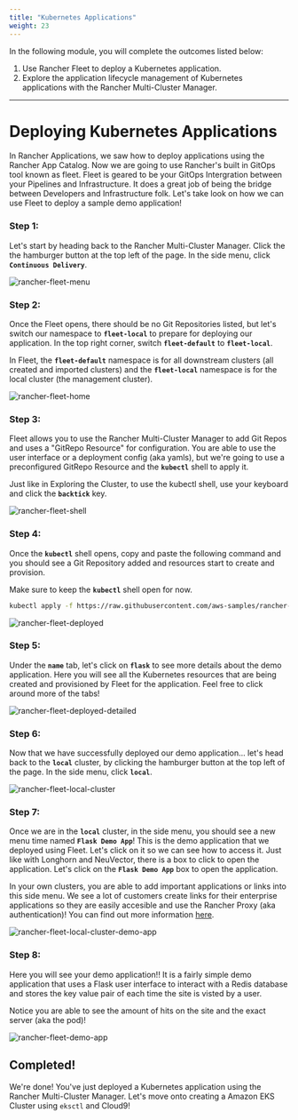 ```yaml
---
title: "Kubernetes Applications"
weight: 23
---
```


In the following module, you will complete the outcomes listed below:

1. Use Rancher Fleet to deploy a Kubernetes application.
2. Explore the application lifecycle management of Kubernetes applications with the Rancher Multi-Cluster Manager.

---


# Deploying Kubernetes Applications

In Rancher Applications, we saw how to deploy applications using the Rancher App Catalog. Now we are going to use Rancher's built in GitOps tool known as fleet. Fleet is geared to be your GitOps Intergration between your Pipelines and Infrastructure. It does a great job of being the bridge between Developers and Infrastructure folk. Let's take look on how we can use Fleet to deploy a sample demo application!

### Step 1:

Let's start by heading back to the Rancher Multi-Cluster Manager. Click the the hamburger button at the top left of the page. In the side menu, click **`Continuous Delivery`**.

![rancher-fleet-menu](/static/images/content/23-fleet-menu.png)

### Step 2:

Once the Fleet opens, there should be no Git Repositories listed, but let's switch our namespace to **`fleet-local`** to prepare for deploying our application. In the top right corner, switch **`fleet-default`** to **`fleet-local`**.

In Fleet, the **`fleet-default`** namespace is for all downstream clusters (all created and imported clusters) and the **`fleet-local`** namespace is for the local cluster (the management cluster). 

![rancher-fleet-home](/static/images/content/23-fleet-home.png)

### Step 3:

Fleet allows you to use the Rancher Multi-Cluster Manager to add Git Repos and uses a "GitRepo Resource" for configuration. You are able to use the user interface or a deployment config (aka yamls), but we're going to use a preconfigured GitRepo Resource and the **`kubectl`** shell to apply it.

Just like in Exploring the Cluster, to use the kubectl shell, use your keyboard and click the **`backtick`** key.

![rancher-fleet-shell](/static/images/content/23-fleet-shell.png)

### Step 4:

Once the **`kubectl`** shell opens, copy and paste the following command and you should see a Git Repository added and resources start to create and provision. 

Make sure to keep the **`kubectl`** shell open for now.

```bash
kubectl apply -f https://raw.githubusercontent.com/aws-samples/rancher-on-aws-workshop/main/static/fleet/fleet-local.yaml
```

![rancher-fleet-deployed](/static/images/content/23-fleet-deployed.png)

### Step 5:

Under the **`name`** tab, let's click on **`flask`** to see more details about the demo application. Here you will see all the Kubernetes resources that are being created and provisioned by Fleet for the application. Feel free to click around more of the tabs!

![rancher-fleet-deployed-detailed](/static/images/content/23-fleet-deployed-detailed.png)

### Step 6:

Now that we have successfully deployed our demo application... let's head back to the **`local`** cluster, by clicking the hamburger button at the top left of the page. In the side menu, click **`local`**.

![rancher-fleet-local-cluster](/static/images/content/23-fleet-local-cluster.png)

### Step 7:

Once we are in the **`local`** cluster, in the side menu, you should see a new menu time named **`Flask Demo App`**! This is the demo application that we deployed using Fleet. Let's click on it so we can see how to access it. Just like with Longhorn and NeuVector, there is a box to click to open the application. Let's click on the **`Flask Demo App`** box to open the application.

In your own clusters, you are able to add important applications or links into this side menu. We see a lot of customers create links for their enterprise applications so they are easily accesible and use the Rancher Proxy (aka authentication)! You can find out more information [here](https://ranchermanager.docs.rancher.com/v2.7/how-to-guides/new-user-guides/authentication-permissions-and-global-configuration/custom-branding).

![rancher-fleet-local-cluster-demo-app](/static/images/content/23-fleet-local-cluster-demo-app.png)

### Step 8:

Here you will see your demo application!! It is a fairly simple demo application that uses a Flask user interface to interact with a Redis database and stores the key value pair of each time the site is visted by a user. 

Notice you are able to see the amount of hits on the site and the exact server (aka the pod)!

![rancher-fleet-demo-app](/static/images/content/23-fleet-demo-app.png)

## Completed!

We're done! You've just deployed a Kubernetes application using the Rancher Multi-Cluster Manager. Let's move onto creating a Amazon EKS Cluster using `eksctl` and Cloud9!